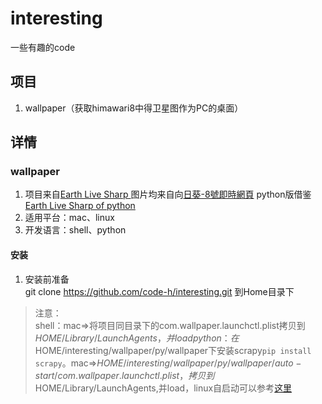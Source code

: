 # interesting
一些有趣的code

## 项目
1. wallpaper（获取himawari8中得卫星图作为PC的桌面）

## 详情
### wallpaper
1. 项目来自[Earth Live Sharp ](https://github.com/bitdust/EarthLiveSharp) 图片均来自向[日葵-8號即時網頁](http://himawari8.nict.go.jp/) python版借鉴[Earth Live Sharp of python](https://github.com/xyangk/EarthLiveSharp)
2. 适用平台：mac、linux
3. 开发语言：shell、python

#### 安装
1. 安装前准备  
git clone https://github.com/code-h/interesting.git 到Home目录下

> 注意：  
> shell：mac=>将项目同目录下的com.wallpaper.launchctl.plist拷贝到$HOME/Library/LaunchAgents，并load  
> python：在$HOME/interesting/wallpaper/py/wallpaper下安装scrapy`pip install scrapy`。mac=>$HOME/interesting/wallpaper/py/wallpaper/auto-start/com.wallpaper.launchctl.plist，拷贝到$HOME/Library/LaunchAgents,并load，linux自启动可以参考[这里](http://jingyan.baidu.com/article/7c6fb428632c3980642c90ce.html)



